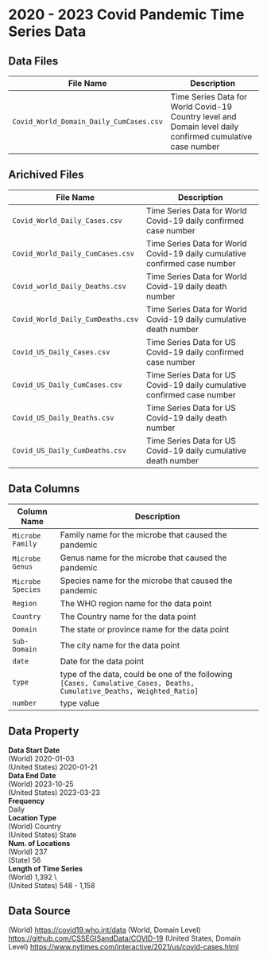 # 2020 - 2023 Covid Pandemic Time Series Data

## Data Files
| File Name | Description |
| --- | ---|
| `Covid_World_Domain_Daily_CumCases.csv` | Time Series Data for World Covid-19 Country level and Domain level daily confirmed cumulative case number |

## Arichived Files
| File Name | Description |
| --- | ---|
| `Covid_World_Daily_Cases.csv` | Time Series Data for World Covid-19 daily confirmed case number |
| `Covid_World_Daily_CumCases.csv` | Time Series Data for World Covid-19 daily cumulative confirmed case number |
| `Covid_world_Daily_Deaths.csv` | Time Series Data for World Covid-19 daily death number |
| `Covid_World_Daily_CumDeaths.csv` | Time Series Data for World Covid-19 daily cumulative death number |
| `Covid_US_Daily_Cases.csv` | Time Series Data for US Covid-19 daily confirmed case number |
| `Covid_US_Daily_CumCases.csv` | Time Series Data for US Covid-19 daily cumulative confirmed case number |
| `Covid_US_Daily_Deaths.csv` | Time Series Data for US Covid-19 daily death number |
| `Covid_US_Daily_CumDeaths.csv` | Time Series Data for US Covid-19 daily cumulative death number |

## Data Columns
| Column Name | Description |
| --- | --- |
| `Microbe Family` | Family name for the microbe that caused the pandemic |
| `Microbe Genus` | Genus name for the microbe that caused the pandemic |
| `Microbe Species` | Species name for the microbe that caused the pandemic |
| `Region` | The WHO region name for the data point |
| `Country` | The Country name for the data point |
| `Domain` | The state or province name for the data point |
| `Sub-Domain` | The city name for the data point |
| `date` | Date for the data point |
| `type` | type of the data, could be one of the following `[Cases, Cumulative_Cases, Deaths, Cumulative_Deaths, Weighted_Ratio]` |
| `number` | type value |



## Data Property
**Data Start Date** \
(World) 2020-01-03 \
(United States) 2020-01-21\
**Data End Date** \
(World) 2023-10-25 \
(United States) 2023-03-23 \
**Frequency** \
Daily \
**Location Type** \
(World) Country \
(United States) State \
**Num. of Locations** \
(World) 237 \
(State) 56 \
**Length of Time Series** \
(World) 1,392 \  
(United States) 548 - 1,158

## Data Source
(World) https://covid19.who.int/data
(World, Domain Level) https://github.com/CSSEGISandData/COVID-19
(United States, Domain Level) https://www.nytimes.com/interactive/2021/us/covid-cases.html
